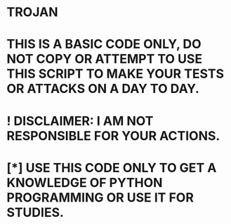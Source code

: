 # TROJAN

# THIS IS A BASIC CODE ONLY, DO NOT COPY OR ATTEMPT TO USE THIS SCRIPT TO MAKE YOUR TESTS OR ATTACKS ON A DAY TO DAY.

# ! DISCLAIMER: I AM NOT RESPONSIBLE FOR YOUR ACTIONS.

# [*] USE THIS CODE ONLY TO GET A KNOWLEDGE OF PYTHON PROGRAMMING OR USE IT FOR STUDIES.
